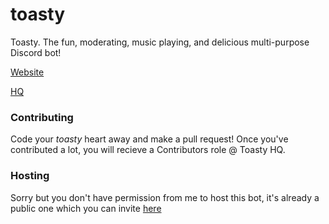 # toasty
Toasty. The fun, moderating, music playing, and delicious multi-purpose Discord bot!

[Website](http://toastythebot.tk)

[HQ](https://discord.me/toasty)

### Contributing
Code your *toasty* heart away and make a pull request! Once you've contributed a lot, you will recieve a Contributors role @ Toasty HQ.

### Hosting
Sorry but you don't have permission from me to host this bot, it's already a public one which you can invite [here](https://discordapp.com/oauth2/authorize?client_id=208946600620326912&scope=bot&permissions=8)
